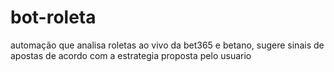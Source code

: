 # bot-roleta
automação que analisa roletas ao vivo da bet365 e betano, sugere sinais de apostas de acordo com a estrategia proposta pelo usuario
